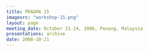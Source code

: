 ```yaml
---
title: PRAGMA 15 
imagesrc: "workshop-15.png"
layout: page
meeting_date: October 21-24, 2008, Penang, Malaysia
presentations: archive
date: 2008-10-21
---
```


